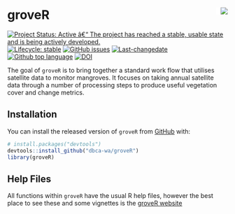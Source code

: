
<!-- README.md is generated from README.Rmd. Please edit that file -->

# groveR <img src="man/figures/tree_logo_small.png" align="right" style="padding-left:10px;background-color:white;" />

<!-- badges: start -->

[![Project Status: Active â€“ The project has reached a stable, usable
state and is being actively
developed.](https://www.repostatus.org/badges/latest/active.svg)](https://www.repostatus.org/#active)
[![Lifecycle:
stable](https://img.shields.io/badge/lifecycle-stable-brightgreen.svg)](https://www.tidyverse.org/lifecycle/#stable)
[![GitHub
issues](https://img.shields.io/github/issues/dbca-wa/groveR.svg?style=popout)](https://github.com/dbca-wa/groveR/issues/)
[![Last-changedate](https://img.shields.io/github/last-commit/dbca-wa/groveR.svg)](https://github.com/dbca-wa/groveR/commits/master)
[![Github top
language](https://img.shields.io/github/languages/top/dbca-wa/groveR.svg)](https://github.com/dbca-wa/groveR/)
[![DOI](https://zenodo.org/badge/307265420.svg)](https://doi.org/10.5281/zenodo.14676717)
<!-- badges: end -->

The goal of `groveR` is to bring together a standard work flow that
utilises satellite data to monitor mangroves. It focuses on taking
annual satellite data through a number of processing steps to produce
useful vegetation cover and change metrics.

## Installation

You can install the released version of `groveR` from
[GitHub](https://github.com/dbca-wa) with:

``` r
# install.packages("devtools")
devtools::install_github("dbca-wa/groveR")
library(groveR)
```

## Help Files

All functions within `groveR` have the usual R help files, however the
best place to see these and some vignettes is the [groveR
website](https://dbca-wa.github.io/groveR/index.html)

